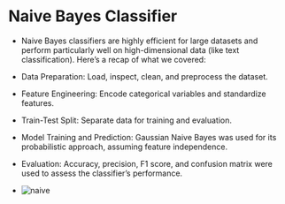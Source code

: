 # Naive Bayes Classifier


* Naive Bayes classifiers are highly efficient for large datasets and perform particularly well on high-dimensional data (like text classification). Here’s a recap of what we covered:

* Data Preparation: Load, inspect, clean, and preprocess the dataset.
* Feature Engineering: Encode categorical variables and standardize features.
* Train-Test Split: Separate data for training and evaluation.
* Model Training and Prediction: Gaussian Naive Bayes was used for its probabilistic approach, assuming feature independence.
* Evaluation: Accuracy, precision, F1 score, and confusion matrix were used to assess the classifier’s performance.
* ![naive](https://github.com/user-attachments/assets/8e7a0706-c066-44ec-8cca-cf4697b3a031)
